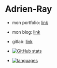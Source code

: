 # Adrien-Ray
 - mon portfolio: [link](https://portfolio.accesdenied.net)
 - mon blog: [link](https://portfolio.accesdenied.net/pages/blog.php)
 - gitlab: [link](https://gitlab.com/Adrien-Ray)

 - [![GitHub stats](https://github-readme-stats.vercel.app/api?username=Adrien-Ray&theme=prussian)](https://github.com/Adrien-Ray/github-readme-stats)

 - [![languages](https://github-readme-stats.vercel.app/api/top-langs/?username=Adrien-Ray&theme=prussian&layout=compact)](https://github.com/Adrien-Ray/github-readme-stats)
